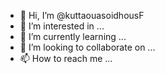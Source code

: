 - 👋 Hi, I’m @kuttaouasoidhousF
- 👀 I’m interested in ...
- 🌱 I’m currently learning ...
- 💞️ I’m looking to collaborate on ...
- 📫 How to reach me ...

<!---
kuttaouasoidhousF/kuttaouasoidhousF is a ✨ special ✨ repository because its `README.md` (this file) appears on your GitHub profile.
You can click the Preview link to take a look at your changes.
--->
